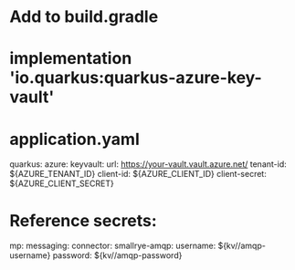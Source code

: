 # Add to build.gradle

# implementation 'io.quarkus:quarkus-azure-key-vault'

# application.yaml

quarkus:
azure:
keyvault:
url: https://your-vault.vault.azure.net/
tenant-id: ${AZURE_TENANT_ID}
client-id: ${AZURE_CLIENT_ID}
client-secret: ${AZURE_CLIENT_SECRET}

# Reference secrets:

mp:
messaging:
connector:
smallrye-amqp:
username: ${kv//amqp-username}
password: ${kv//amqp-password}
